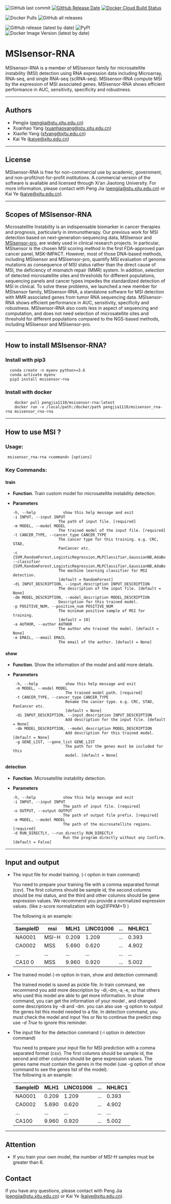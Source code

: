 
![GitHub last commit](https://img.shields.io/github/last-commit/xjtu-omics/msisensor-rna)
[![GitHub Release Date](https://img.shields.io/github/release-date/xjtu-omics/msisensor-rna)](https://github.com/xjtu-omics/msisensor-rna/releases)
[![Docker Cloud Build Status](https://img.shields.io/docker/cloud/build/pengjia1110/msisensor-rna)](https://hub.docker.com/repository/docker/pengjia1110/msisensor-rna)

![Docker Pulls](https://img.shields.io/docker/pulls/pengjia1110/msisensor-rna?label="Docker")
![GitHub all releases](https://img.shields.io/github/downloads/xjtu-omics/msisensor-rna/total?label="Github")

![GitHub release (latest by date)](https://img.shields.io/github/v/release/xjtu-omics/msisensor-rna?label=Github)
![PyPI](https://img.shields.io/pypi/v/msisensor-rna?label=PyPI) 
![Docker Image Version (latest by date)](https://img.shields.io/docker/v/pengjia1110/msisensor-rna?label=Docker)



# MSIsensor-RNA
MSIsensor-RNA is a member of MSIsensor family for microsatellite instability (MSI) detection using RNA expression data including Microarray, RNA-seq, and single RNA-seq (scRNA-seq). MSIsensor-RNA compute MSI by the expression of MSI associated genes. MSIsensor-RNA shows efficient performance in AUC, sensitivity, specificity and robustness. 

---
## Authors
  * Pengjia (pengjia@stu.xjtu.edu.cn)
  * Xuanhao Yang (xuanhaoyang@stu.xjtu.edu.cn)
  * Xiaofei Yang (xfyang@xjtu.edu.cn)
  * Kai Ye (kaiye@xjtu.edu.cn)
 ---
## License

MSIsensor-RNA is free for non-commercial use
by academic, government, and non-profit/not-for-profit institutions. A
commercial version of the software is available and licensed through
Xi’an Jiaotong University. For more information, please contact with
Peng Jia (pengjia@stu.xjtu.edu.cn) or Kai Ye (kaiye@xjtu.edu.cn).

---
## Scopes of MSIsensor-RNA

Microsatellite Instability is an indispensable biomarker in cancer therapies and prognosis, 
particularly in immunotherapy. Our previous work for MSI detection based on 
next-generation-sequencing data, MSIsensor and 
[MSIsensor-pro](https://github.com/xjtu-omics/msisensor-pro), are widely used in clinical 
research projects. In particular, MSIsensor is the chosen MSI scoring method in the first 
FDA-approved pan cancer panel, MSK-IMPACT. However, most of those DNA-based methods, 
including MSIsensor and MSIsensor-pro, quantify MSI evaluation of genome mutations as 
consequence of MSI status rather than the direct cause of MSI, the deficiency of mismatch 
repair (MMR) system. In addition, selection of detected microsatellite sites and thresholds 
for different populations, sequencing panels and cancer types impedes the standardized 
detection of MSI in clinical. To solve these problems, we launched a new member for 
MSIsensor family, MSIsensor-RNA, a standalone software for MSI detection with MMR 
associated genes from tumor RNA sequencing data. MSIsensor-RNA shows efficient 
performance in AUC, sensitivity, specificity and robustness. MSIsensor-RNA also costs 
less in aspect of sequencing and computation, and does not need selection of 
microsatellite sites and threshold for different populations compared to the NGS-based 
methods, including MSIsensor and MSIsensor-pro.


---
## How to install MSIsensor-RNA?

### Install with pip3   
  ```shell script
    conda create -n myenv python>=3.6
    conda activate myenv
    pip3 install msisensor-rna
  ```
### Install with docker   
  ```shell script
      docker pull pengjia1110/msisensor-rna:latest
      docker run -v /local/path:/docker/path pengjia1110/msisensor_rna-rna msisensor_rna-rna
  ```
--- 
## How to use MSI ? 

### Usage:   
   ```shell script
    msisensor_rna-rna <command> [options]
```

### Key Commands:

#### **train**
	  
   * **Function**. Train custom model for microsatellite instability detection.
   * **Parameters**   
       
        ```
      -h, --help            show this help message and exit
      -i INPUT, --input INPUT
                            The path of input file. [required]
      -m MODEL, --model MODEL
                            The trained model of the input file. [required]
      -t CANCER_TYPE, --cancer_type CANCER_TYPE
                            The cancer type for this training. e.g. CRC, STAD,
                            PanCancer etc.
      -c {SVM,RandomForest,LogisticRegression,MLPClassifier,GaussianNB,AdaBoostClassifier}, --classifier {SVM,RandomForest,LogisticRegression,MLPClassifier,GaussianNB,AdaBoostClassifier}
                            The machine learning classifier for MSI detection.
                            [default = RandomForest]
      -di INPUT_DESCRIPTION, --input_description INPUT_DESCRIPTION
                            The description of the input file. [default = None]
      -dm MODEL_DESCRIPTION, --model_description MODEL_DESCRIPTION
                            Description for this trained model.
      -p POSITIVE_NUM, --positive_num POSITIVE_NUM
                            The minimum positive sample of MSI for training.
                            [default = 10]
      -a AUTHOR, --author AUTHOR
                            The author who trained the model. [default = None]
      -e EMAIL, --email EMAIL
                            The email of the author. [default = None]

	    ```

#### **show**
   * **Function**.     Show the information of the model and add more details.

   * **Parameters**  
     ```
      -h, --help            show this help message and exit
      -m MODEL, --model MODEL
                            The trained model path. [required]
      -t CANCER_TYPE, --cancer_type CANCER_TYPE
                            Rename the cancer type. e.g. CRC, STAD, PanCancer etc.
                            [default = None]
      -di INPUT_DESCRIPTION, --input_description INPUT_DESCRIPTION
                            Add description for the input file. [default = None]
      -dm MODEL_DESCRIPTION, --model_description MODEL_DESCRIPTION
                            Add description for this trained model. [default = None]
      -g GENE_LIST, --gene_list GENE_LIST
                            The path for the genes must be included for this
                            model. [default = None]

      ```


#### **detection**
  * **Function**. 	Microsatellite instability detection.

  * **Parameters**  
  
      ```
      -h, --help            show this help message and exit
      -i INPUT, --input INPUT
                            The path of input file. [required]
      -o OUTPUT, --output OUTPUT
                            The path of output file prefix. [required]
      -m MODEL, --model MODEL
                            The path of the microsatellite regions. [required]
      -d RUN_DIRECTLY, --run_directly RUN_DIRECTLY
                            Run the program directly without any Confirm. [default = False]
    ```

---
## Input and output

  * The input file for model training. (-i option in train command)
  
       You need to prepare your training file with a comma separated format (csv). 
       The first columns should be sample id, the second columns should be msi status, 
       and the third and other columns should be gene expression values. We recommend 
       you provide a normalized expression values. (like z-score normalization with log2(FPKM+1) )
       
       The following is an example:
       
    |  SampleID   | msi  | MLH1|LINC01006| ...| NHLRC1|
    |  ----  | ----  | ---- | ----|  ---- | ----|
    | NA0001  | MSI-H | 0.209|1.209|...|0.393|
    | CA0002  | MSS |5.690|0.620|...|4.902|
    | ...  | ... |...|...|...|...|
    | CA10 0  | MSS |9.960|0.920|...|5.002|
  * The trained model (-m option in train, show and detection command)
  
    The trained model is saved as pickle file. In train command, we recommend you add more 
    description by -di,-dm,-a,-e, so that others who used this model are able to get more information.
    In show command, you can get the information of your model , and changed some descriptions by -di and  -dm.
    you can also use -g option to output the genes list this model needed to a file. 
    In detection command, you must check the model and input Yes or No to continue the predict step use *-d True* 
    to ignore this reminder.      
  
  
   
  * The input file for the detection command (-i option in detection command)    
  
      You need to prepare your input file for MSI prediction with a comma separated format (csv). 
       The first columns should be sample id, the second and other columns should be gene expression values.
       The genes name must contain the genes in the model (use -g option of show command to see the genes 
       list of the model).  
       The following is an example:
       
    |  SampleID   | MLH1|LINC01006| ...| NHLRC1|
    |  ----  | ---- | ----|  ---- | ----|
    | NA0001|  0.209|1.209|...|0.393|
    | CA0002 |5.690|0.620|...|4.902|
    | ...   |...|...|...|...|
    | CA100|9.960|0.920|...|5.002|
  
---

## Attention 
* If you train your own model, the number of MSI-H samples must be greater than 6. 

## Contact

If you have any questions, please contact with Peng Jia (pengjia@stu.xjtu.edu.cn) or Kai Ye (kaiye@xjtu.edu.cn).


